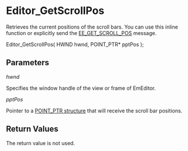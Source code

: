# Editor\_GetScrollPos

Retrieves the current positions of the scroll bars. You can use this inline function or explicitly send the
[EE\_GET\_SCROLL\_POS](../message/ee_get_scroll_pos)
message.

Editor\_GetScrollPos( HWND hwnd, POINT\_PTR\* pptPos );

## Parameters

_hwnd_

Specifies the window handle of the view or frame of EmEditor.

_pptPos_

Pointer to a [POINT\_PTR structure](../structure/point_ptr) that will receive the scroll bar positions.

## Return Values

The return value is not used.
